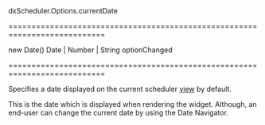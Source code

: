<!--id-->dxScheduler.Options.currentDate<!--/id-->
===========================================================================
<!--default-->new Date()<!--/default-->
<!--type-->Date | Number | String<!--/type-->
<!--firedEvents-->optionChanged<!--/firedEvents-->
===========================================================================

<!--shortDescription-->
Specifies a date displayed on the current scheduler [view](/Documentation/Guide/Widgets/Scheduler/Views/View_Types/) by default.
<!--/shortDescription-->

<!--fullDescription-->
This is the date which is displayed when rendering the widget. Although, an end-user can change the current date by using the Date Navigator.


<!--/fullDescription-->
